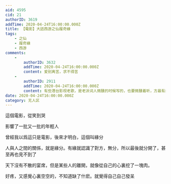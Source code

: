 ```yaml
---
aid: 4595
cid: 21
authorID: 3619
addTime: 2020-04-24T16:00:00.000Z
title: 【電影】大話西游之仙履奇緣
tags:
    - 之仙
    - 履奇緣
    - 西游
comments:
    -
        authorID: 3632
        addTime: 2020-04-24T16:00:00.000Z
        content: 爱别离苦，求不得苦
    -
        authorID: 2911
        addTime: 2020-04-24T16:00:00.000Z
        content: 有些港台影视老歌，是老派词人微醺的时候写的，也要微醺着听，方最有感觉。
date: 2020-04-24T16:00:00.000Z
category: 无人区
---
```


這個電影，從笑到哭

影響了一批又一批的年輕人

曾經我以爲這只是電影，後來才明白，這個叫緣分

人與人之間的關係，就是緣分。有緣就認識了對方，無分，所以最後就分開了，甚至再也見不到了

天下沒有不散的宴席，但是某些人的離開，就像從自己的心裏挖了一塊肉。

好疼，又感覺心裏空空的，不知道缺了什麽。就覺得自己自己發呆
